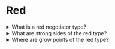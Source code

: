 # Red

<details>
  <summary>What is a red negotiator type?</summary>

Focused on facts and active bihaviour - dominance type. They are born liders, they are straightforward and proactive, also they make decision fast and are target oriented.

**Motivation:** Result, Power, Chalenge.

**Main question:** What a project?

**Style:** Directive.

</details>

<details>
  <summary>What are strong sides of the red type?</summary>

1. Are able to make decisions and take responsibility;
2. Operate effectively and independently;
3. Persistently see things through to the end;
4. They are strong-willed individuals;
5. They react quickly;
6. They are able to organize a team and processes;
7. Oriented to the challenge, complex tasks.

</details>

<details>
  <summary>Where are grow points of the red type?</summary>

1. Often behave aggressively, stubbornly and impatiently;
2. They may lose their sense of tact;
3. They are not interested in building relationships: they behave inflexibly and non-diplomatically in negotiations;
4. They can take on too much, too often, and too quickly.

</details>
